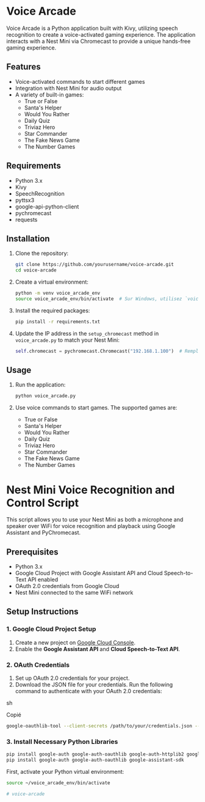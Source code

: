 # Voice Arcade

Voice Arcade is a Python application built with Kivy, utilizing speech recognition to create a voice-activated gaming experience. The application interacts with a Nest Mini via Chromecast to provide a unique hands-free gaming experience.

## Features

- Voice-activated commands to start different games
- Integration with Nest Mini for audio output
- A variety of built-in games:
  - True or False
  - Santa's Helper
  - Would You Rather
  - Daily Quiz
  - Triviaz Hero
  - Star Commander
  - The Fake News Game
  - The Number Games

## Requirements

- Python 3.x
- Kivy
- SpeechRecognition
- pyttsx3
- google-api-python-client
- pychromecast
- requests

## Installation

1. Clone the repository:
    ```sh
    git clone https://github.com/yourusername/voice-arcade.git
    cd voice-arcade
    ```

2. Create a virtual environment:
    ```sh
    python -m venv voice_arcade_env
    source voice_arcade_env/bin/activate  # Sur Windows, utilisez `voice_arcade_env\Scripts\activate`
    ```

3. Install the required packages:
    ```sh
    pip install -r requirements.txt
    ```

4. Update the IP address in the `setup_chromecast` method in `voice_arcade.py` to match your Nest Mini:
    ```python
    self.chromecast = pychromecast.Chromecast("192.168.1.100")  # Remplacer par l'IP de ton Nest Mini
    ```

## Usage

1. Run the application:
    ```sh
    python voice_arcade.py
    ```

2. Use voice commands to start games. The supported games are:
    - True or False
    - Santa's Helper
    - Would You Rather
    - Daily Quiz
    - Triviaz Hero
    - Star Commander
    - The Fake News Game
    - The Number Games

# Nest Mini Voice Recognition and Control Script

This script allows you to use your Nest Mini as both a microphone and speaker over WiFi for voice recognition and playback using Google Assistant and PyChromecast.

## Prerequisites

- Python 3.x
- Google Cloud Project with Google Assistant API and Cloud Speech-to-Text API enabled
- OAuth 2.0 credentials from Google Cloud
- Nest Mini connected to the same WiFi network

## Setup Instructions

### 1. Google Cloud Project Setup

1. Create a new project on [Google Cloud Console](https://console.cloud.google.com/).
2. Enable the **Google Assistant API** and **Cloud Speech-to-Text API**.

### 2. OAuth Credentials

1. Set up OAuth 2.0 credentials for your project.
2. Download the JSON file for your credentials.
Run the following command to authenticate with your OAuth 2.0 credentials:

sh

Copié
```sh
google-oauthlib-tool --client-secrets /path/to/your/credentials.json --scope https://www.googleapis.com/auth/assistant-sdk-prototype --save --headless --device-code
```


### 3. Install Necessary Python Libraries

```sh
pip install google-auth google-auth-oauthlib google-auth-httplib2 google-assistant-sdk[samples] google-cloud-speech pychromecast speechrecognition
pip install google-auth google-auth-oauthlib google-assistant-sdk

```


First, activate your Python virtual environment:

```sh
source ~/voice_arcade_env/bin/activate

# voice-arcade
